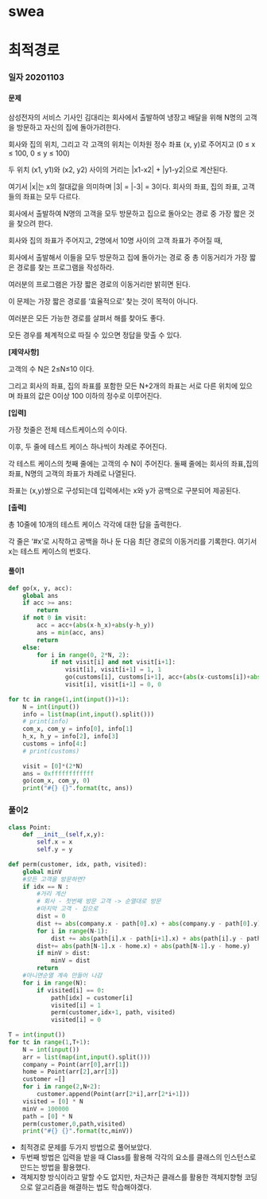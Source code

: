 # swea

# 최적경로

### 일자 20201103

#### 문제

삼성전자의 서비스 기사인 김대리는 회사에서 출발하여 냉장고 배달을 위해 N명의 고객을 방문하고 자신의 집에 돌아가려한다.

회사와 집의 위치, 그리고 각 고객의 위치는 이차원 정수 좌표 (x, y)로 주어지고 (0 ≤ x ≤ 100, 0 ≤ y ≤ 100)

두 위치 (x1, y1)와 (x2, y2) 사이의 거리는 |x1-x2| + |y1-y2|으로 계산된다.

여기서 |x|는 x의 절대값을 의미하며 |3| = |-3| = 3이다. 회사의 좌표, 집의 좌표, 고객들의 좌표는 모두 다르다.

회사에서 출발하여 N명의 고객을 모두 방문하고 집으로 돌아오는 경로 중 가장 짧은 것을 찾으려 한다.

회사와 집의 좌표가 주어지고, 2명에서 10명 사이의 고객 좌표가 주어질 때,

회사에서 출발해서 이들을 모두 방문하고 집에 돌아가는 경로 중 총 이동거리가 가장 짧은 경로를 찾는 프로그램을 작성하라.

여러분의 프로그램은 가장 짧은 경로의 이동거리만 밝히면 된다.

이 문제는 가장 짧은 경로를 ‘효율적으로’ 찾는 것이 목적이 아니다.

여러분은 모든 가능한 경로를 살펴서 해를 찾아도 좋다.

모든 경우를 체계적으로 따질 수 있으면 정답을 맞출 수 있다.

**[제약사항]**

고객의 수 N은 2≤N≤10 이다.

그리고 회사의 좌표, 집의 좌표를 포함한 모든 N+2개의 좌표는 서로 다른 위치에 있으며 좌표의 값은 0이상 100 이하의 정수로 이루어진다.

**[입력]**

가장 첫줄은 전체 테스트케이스의 수이다.

이후, 두 줄에 테스트 케이스 하나씩이 차례로 주어진다.

각 테스트 케이스의 첫째 줄에는 고객의 수 N이 주어진다. 둘째 줄에는 회사의 좌표,집의 좌표, N명의 고객의 좌표가 차례로 나열된다.

좌표는 (x,y)쌍으로 구성되는데 입력에서는 x와 y가 공백으로 구분되어 제공된다.

**[출력]**

총 10줄에 10개의 테스트 케이스 각각에 대한 답을 출력한다.

각 줄은 ‘#x’로 시작하고 공백을 하나 둔 다음 최단 경로의 이동거리를 기록한다. 여기서 x는 테스트 케이스의 번호다.



#### 풀이1

```python
def go(x, y, acc):
    global ans
    if acc >= ans:
        return
    if not 0 in visit:
        acc = acc+(abs(x-h_x)+abs(y-h_y))
        ans = min(acc, ans)
        return
    else:
        for i in range(0, 2*N, 2):
            if not visit[i] and not visit[i+1]:
                visit[i], visit[i+1] = 1, 1
                go(customs[i], customs[i+1], acc+(abs(x-customs[i])+abs(y-customs[i+1])))
                visit[i], visit[i+1] = 0, 0
 
for tc in range(1,int(input())+1):
    N = int(input())
    info = list(map(int,input().split()))
    # print(info)
    com_x, com_y = info[0], info[1]
    h_x, h_y = info[2], info[3]
    customs = info[4:]
    # print(customs)
 
    visit = [0]*(2*N)
    ans = 0xffffffffffff
    go(com_x, com_y, 0)
    print("#{} {}".format(tc, ans))
```



### 풀이2

```python
class Point:
    def __init__(self,x,y):
        self.x = x
        self.y = y
 
def perm(customer, idx, path, visited):
    global minV
    #모든 고객을 방문하면?
    if idx == N :
        #거리 계산
        # 회사 - 첫번째 방문 고객 -> 순열대로 방문
        #마지막 고객 - 집으로
        dist = 0
        dist += abs(company.x - path[0].x) + abs(company.y - path[0].y)
        for i in range(N-1):
            dist += abs(path[i].x - path[i+1].x) + abs(path[i].y - path[i+1].y)
        dist+= abs(path[N-1].x - home.x) + abs(path[N-1].y - home.y)
        if minV > dist:
            minV = dist
        return
    #아니면순열 계속 만들어 나감
    for i in range(N):
        if visited[i] == 0:
            path[idx] = customer[i]
            visited[i] = 1
            perm(customer,idx+1, path, visited)
            visited[i] = 0
 
T = int(input())
for tc in range(1,T+1):
    N = int(input())
    arr = list(map(int,input().split()))
    company = Point(arr[0],arr[1])
    home = Point(arr[2],arr[3])
    customer =[]
    for i in range(2,N+2):
        customer.append(Point(arr[2*i],arr[2*i+1]))
    visited = [0] * N
    minV = 100000
    path = [0] * N
    perm(customer,0,path,visited)
    print("#{} {}".format(tc,minV))
```

- 최적경로 문제를 두가지 방법으로 풀어보았다.
- 두번째 방법은 입력을 받을 때 Class를 활용해 각각의 요소를 클래스의 인스턴스로 만드는 방법을 활용했다.
- 객체지향 방식이라고 말할 수도 없지만, 차근차근 클래스를 활용한 객체지향형 코딩으로 알고리즘을  해결하는 법도 학습해야겠다.